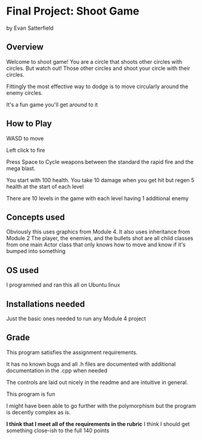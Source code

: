 # Final Project: Shoot Game
by Evan Satterfield

## Overview
Welcome to shoot game! You are a circle that shoots other circles with circles.
But watch out! Those other circles and shoot your circle with their circles.

Fittingly the most effective way to dodge is to move circularly around the enemy
circles. 

It's a fun game you'll get a*round* to it
## How to Play
WASD to move

Left click to fire

Press Space to Cycle weapons between the standard the rapid fire and the mega blast.

You start with 100 health. You take 10 damage when you get hit but regen 5 health
at the start of each level

There are 10 levels in the game with each level having 1 additional enemy

## Concepts used
Obviously this uses graphics from Module 4. It also uses inheritance from Module 2
The player, the enemies, and the bullets shot are all child classes from one main Actor
class that only knows how to move and know if it's bumped into something

## OS used
I programmed and ran this all on Ubuntu linux

## Installations needed
Just the basic ones needed to run any Module 4 project

## Grade
This program satisfies the assignment requirements.

It has no known bugs and all .h files are documented
with additional documentation  in the .cpp when needed

The controls are laid out nicely in the readme and are
intuitive in general.

This program is fun

I might have been able to go further with the polymorphism
but the program is decently complex as is.

**I think that I meet all of the requirements in the rubric**
I think I should get something close-ish to the full 140 points
